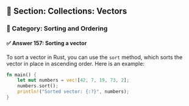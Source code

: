 ## 📘 Section: Collections: Vectors  
### 🔹 Category: Sorting and Ordering  
#### ✅ Answer 157: Sorting a vector

To sort a vector in Rust, you can use the `sort` method, which sorts the vector in place in ascending order. Here is an example:

```rust
fn main() {
    let mut numbers = vec![42, 7, 19, 73, 2];
    numbers.sort();
    println!("Sorted vector: {:?}", numbers);
}
```
